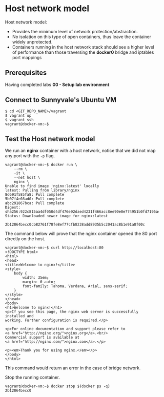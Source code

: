 # Host network model


Host network model:

- Provides the minimum level of network protection/abstraction.
- No isolation on this type of open containers, thus leave the container widely unprotected.
- Containers running in the host network stack should see a higher level of performance than those traversing the **docker0** bridge and iptables port mappings

## Prerequisites

Having completed labs **00 - Setup lab environment**

## Connect to Sunnyvale's Ubuntu VM

```console
$ cd <GIT_REPO_NAME>/vagrant
$ vagrant up
$ vagrant ssh
vagrant@docker-vm:~$ 
```

## Test the **Host network model**

We run an **nginx** container with a host network, notice that we did not map any port with the `-p` flag.

```console
vagrant@docker-vm:~$ docker run \
    --rm \
    -it \
    --net host \
    nginx \
Unable to find image 'nginx:latest' locally
latest: Pulling from library/nginx
8d691f585fa8: Pull complete 
5b07f4e08ad0: Pull complete 
abc291867bca: Pull complete 
Digest: sha256:922c815aa4df050d4df476e92daed4231f466acc8ee90e0e774951b0fd7195a4
Status: Downloaded newer image for nginx:latest

2b12864becc0cb82761f78fe8ef77cfb8238add8935b5c2041ac8b1e91a8f00c
```

The command below will prove that the nginx container opened the 80 port directly on the host.

```console
vagrant@docker-vm:~$ curl http://localhost:80
<!DOCTYPE html>
<html>
<head>
<title>Welcome to nginx!</title>
<style>
    body {
        width: 35em;
        margin: 0 auto;
        font-family: Tahoma, Verdana, Arial, sans-serif;
    }
</style>
</head>
<body>
<h1>Welcome to nginx!</h1>
<p>If you see this page, the nginx web server is successfully installed and
working. Further configuration is required.</p>

<p>For online documentation and support please refer to
<a href="http://nginx.org/">nginx.org</a>.<br/>
Commercial support is available at
<a href="http://nginx.com/">nginx.com</a>.</p>

<p><em>Thank you for using nginx.</em></p>
</body>
</html>
```

This command would return an error in the case of bridge network.

Stop the running container.

```console
vagrant@docker-vm:~$ docker stop $(docker ps -q)
2b12864becc0
```